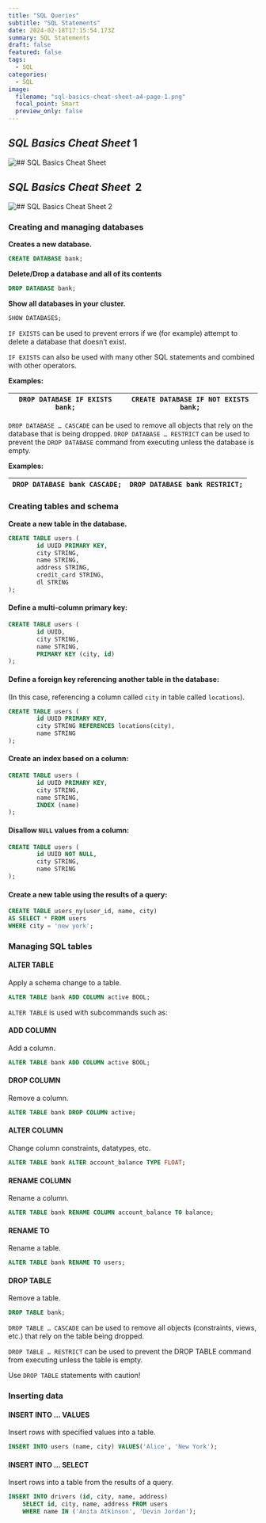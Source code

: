 ```yaml
---
title: "SQL Queries"
subtitle: "SQL Statements"
date: 2024-02-18T17:15:54.173Z
summary: S﻿QL Statements
draft: false
featured: false
tags:
  - SQL
categories:
  - SQL
image:
  filename: "sql-basics-cheat-sheet-a4-page-1.png"
  focal_point: Smart
  preview_only: false
---
```


## *SQL Basics Cheat Sheet* 1

![## *SQL Basics Cheat Sheet*](sql-basics-cheat-sheet-a4-page-1.png "## *SQL Basics Cheat Sheet*")

## *SQL Basics Cheat Sheet*  2

![## *SQL Basics Cheat Sheet 2*](sql-basics-cheat-sheet-a4-page-2.png "## *SQL Basics Cheat Sheet 2*")

### Creating and managing databases

**Creates a new database.**

```sql
CREATE DATABASE bank;
```

**Delete/Drop a database and all of its contents**

```sql
DROP DATABASE bank;
```

**Show all databases in your cluster.**

```sql
SHOW DATABASES;
```



`IF EXISTS` can be used to prevent errors if we (for example) attempt to delete a database that doesn’t exist.

`IF EXISTS` can also be used with many other SQL statements and combined with other operators.

**Examples:**

| `DROP DATABASE IF EXISTS bank;` | `CREATE DATABASE IF NOT EXISTS bank;` |
| ------------------------------- | ------------------------------------- |

`DROP DATABASE … CASCADE` can be used to remove all objects that rely on the database that is being dropped. `DROP DATABASE … RESTRICT` can be used to prevent the `DROP DATABASE` command from executing unless the database is empty.

**Examples:**

| `DROP DATABASE bank CASCADE;` | `DROP DATABASE bank RESTRICT;` |
| ----------------------------- | ------------------------------ |



### Creating tables and schema

**Create a new table in the database.**

```sql
CREATE TABLE users (
        id UUID PRIMARY KEY,
        city STRING,
        name STRING,
        address STRING,
        credit_card STRING,
        dl STRING
);
```



#### Define a multi-column primary key:

```sql
CREATE TABLE users (
        id UUID,
        city STRING,
        name STRING,
        PRIMARY KEY (city, id)
);
```

#### Define a foreign key referencing another table in the database:

(In this case, referencing a column called `city` in table called `locations`).

```sql
CREATE TABLE users (
        id UUID PRIMARY KEY,
        city STRING REFERENCES locations(city),
        name STRING
);
```

#### Create an index based on a column:

```sql
CREATE TABLE users (
        id UUID PRIMARY KEY,
        city STRING,
        name STRING,
        INDEX (name)
);
```

#### Disallow `NULL` values from a column:

```sql
CREATE TABLE users (
        id UUID NOT NULL,
        city STRING,
        name STRING
);
```

#### Create a new table using the results of a query:

```sql
CREATE TABLE users_ny(user_id, name, city) 
AS SELECT * FROM users 
WHERE city = 'new york';
```

### Managing SQL tables

#### ALTER TABLE

Apply a schema change to a table.

```sql
ALTER TABLE bank ADD COLUMN active BOOL;

```

`ALTER TABLE` is used with subcommands such as:

#### ADD COLUMN

Add a column.

```sql
ALTER TABLE bank ADD COLUMN active BOOL;

```

#### DROP COLUMN

Remove a column.

```sql
ALTER TABLE bank DROP COLUMN active;

```

#### ALTER COLUMN

Change column constraints, datatypes, etc.

```sql
ALTER TABLE bank ALTER account_balance TYPE FLOAT;

```

#### RENAME COLUMN

Rename a column.

```sql
ALTER TABLE bank RENAME COLUMN account_balance TO balance;

```

#### RENAME TO

Rename a table.

```sql
ALTER TABLE bank RENAME TO users;

```

#### DROP TABLE

Remove a table.

```sql
DROP TABLE bank;

```

`DROP TABLE … CASCADE` can be used to remove all objects (constraints, views, etc.) that rely on the table being dropped.

`DROP TABLE … RESTRICT` can be used to prevent the DROP TABLE command from executing unless the table is empty.

Use `DROP TABLE` statements with caution!

### Inserting data

#### INSERT INTO … VALUES

Insert rows with specified values into a table.

```sql
INSERT INTO users (name, city) VALUES('Alice', 'New York');

```

#### INSERT INTO … SELECT

Insert rows into a table from the results of a query.

```sql
INSERT INTO drivers (id, city, name, address)
    SELECT id, city, name, address FROM users
    WHERE name IN ('Anita Atkinson', 'Devin Jordan');

```
